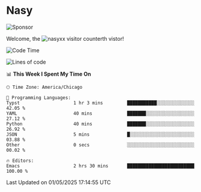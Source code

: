 # Nasy

<!--
<p align="center">
<img height="200" src="https://github-readme-stats.vercel.app/api?username=nasyxx&count_private=true&show_icons=true&theme=dracula&include_all_commits=true"/>
<img height="200" src="https://github-readme-stats.vercel.app/api/top-langs/?username=nasyxx&theme=dracula&hide=html,jupyter+notebook&count_private=true&show_icons=true"/>
</p>

  
----------------
-->

![Sponsor](https://img.shields.io/static/v1.svg?label=Sponsor&message=%E2%9D%A4&logo=GitHub&style=flat&color=pink)
 
Welcome, the ![nasyxx visitor counter](https://count.getloli.com/get/@nasyxx?theme=rule34)th vistor!
 
<!--START_SECTION:waka-->
![Code Time](http://img.shields.io/badge/Code%20Time-4%2C745%20hrs%2027%20mins-blue)

![Lines of code](https://img.shields.io/badge/From%20Hello%20World%20I%27ve%20Written-6.3%20million%20lines%20of%20code-blue)

📊 **This Week I Spent My Time On** 

```text
🕑︎ Time Zone: America/Chicago

💬 Programming Languages: 
Typst                    1 hr 3 mins         ███████████░░░░░░░░░░░░░░   42.05 % 
YAML                     40 mins             ███████░░░░░░░░░░░░░░░░░░   27.12 % 
Python                   40 mins             ███████░░░░░░░░░░░░░░░░░░   26.92 % 
JSON                     5 mins              █░░░░░░░░░░░░░░░░░░░░░░░░   03.88 % 
Other                    0 secs              ░░░░░░░░░░░░░░░░░░░░░░░░░   00.02 % 

🔥 Editors: 
Emacs                    2 hrs 30 mins       █████████████████████████   100.00 % 
```


 Last Updated on 01/05/2025 17:14:55 UTC
<!--END_SECTION:waka-->

<!-- ![visitors](https://visitor-badge.laobi.icu/badge?page_id=nasyxx.nasyxx) -->
